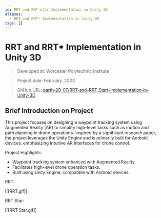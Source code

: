 ```yaml
---
id: RRT and RRT-star Implementation in Unity 3D
aliases:
  - RRT and RRT* Implementation in Unity 3D
tags: []
---
```


# RRT and RRT* Implementation in Unity 3D

> Developed at: Worcester Polytechnic Institute

> Project date: February, 2023

> GitHub URL: [parth-20-07/RRT-and-RRT_Start-Implementation-in-Unity-3D](https://github.com/parth-20-07/RRT-and-RRT_Start-Implementation-in-Unity-3D)

## Brief Introduction on Project


This project focuses on designing a waypoint tracking system using Augmented Reality (AR) to simplify high-level tasks such as motion and path planning in drone operations. Inspired by a significant research paper, the project leverages the Unity Engine and is primarily built for Android devices, emphasizing intuitive AR interfaces for drone control.

Project Highlights:

- Waypoint tracking system enhanced with Augmented Reality.
- Facilitates high-level drone operation tasks.
- Built using Unity Engine, compatible with Android devices.

RRT:

![[RRT.gif]]

RRT Star:

![[RRT Star.gif]]
